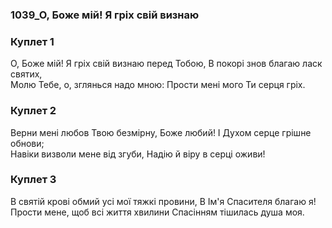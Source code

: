 ### 1039_О, Боже мій! Я гріх свій визнаю
### Куплет 1
О, Боже мій! Я гріх свій визнаю перед Тобою, В покорі знов благаю ласк святих,<br/>Молю Тебе, о, зглянься надо мною: Прости мені мого Ти серця гріх.
### Куплет 2
Верни мені любов Твою безмірну, Боже любий! І Духом серце грішне обнови; <br/>Навіки визволи мене від згуби, Надію й віру в серці оживи!
### Куплет 3
В святій крові обмий усі мої тяжкі провини, В Ім'я Спасителя благаю я! <br/>Прости мене, щоб всі життя хвилини Спасінням тішилась душа моя.
